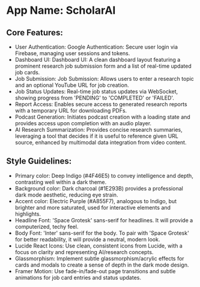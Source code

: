 # **App Name**: ScholarAI

## Core Features:

- User Authentication: Google Authentication: Secure user login via Firebase, managing user sessions and tokens.
- Dashboard UI: Dashboard UI: A clean dashboard layout featuring a prominent research job submission form and a list of real-time updated job cards.
- Job Submission: Job Submission: Allows users to enter a research topic and an optional YouTube URL for job creation.
- Job Status Updates: Real-time job status updates via WebSocket, showing progress from 'PENDING' to 'COMPLETED' or 'FAILED'.
- Report Access: Enables secure access to generated research reports with a temporary URL for downloading PDFs.
- Podcast Generation: Initiates podcast creation with a loading state and provides access upon completion with an audio player.
- AI Research Summarization: Provides concise research summaries, leveraging a tool that decides if it is useful to reference given URL source, enhanced by multimodal data integration from video content.

## Style Guidelines:

- Primary color: Deep Indigo (#4F46E5) to convey intelligence and depth, contrasting well within a dark theme.
- Background color: Dark charcoal (#1E293B) provides a professional dark mode aesthetic, reducing eye strain.
- Accent color: Electric Purple (#A855F7), analogous to Indigo, but brighter and more saturated, used for interactive elements and highlights.
- Headline Font: 'Space Grotesk' sans-serif for headlines. It will provide a computerized, techy feel.
- Body Font: 'Inter' sans-serif for the body. To pair with 'Space Grotesk' for better readability, it will provide a neutral, modern look.
- Lucide React Icons: Use clean, consistent icons from Lucide, with a focus on clarity and representing AI/research concepts.
- Glassmorphism: Implement subtle glassmorphism/acrylic effects for cards and modals to create a sense of depth in the dark mode design.
- Framer Motion: Use fade-in/fade-out page transitions and subtle animations for job card entries and status updates.